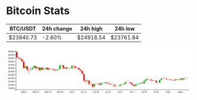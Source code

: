 # Bitcoin Stats

BTC/USDT|24h change|24h high|24h low|
|---|---|---|---|
|$23840.73|-2.60%|$24918.54|$23761.84|

<img src="./chart.svg">
